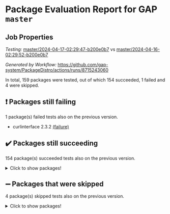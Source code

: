 # Package Evaluation Report for GAP `master`

## Job Properties

*Testing:* [master/2024-04-17-02:29:47-b200e0b7](https://github.com/gap-system/PackageDistro/blob/data/reports/master/2024-04-17-02:29:47-b200e0b7) vs [master/2024-04-16-02:29:52-b200e0b7](https://github.com/gap-system/PackageDistro/blob/data/reports/master/2024-04-16-02:29:52-b200e0b7)

*Generated by Workflow:* https://github.com/gap-system/PackageDistro/actions/runs/8715243060

In total, 159 packages were tested, out of which 154 succeeded, 1 failed and 4 were skipped.

## :exclamation: Packages still failing

1 package(s) failed tests also on the previous version.
- curlinterface 2.3.2 [(failure)](https://github.com/gap-system/PackageDistro/actions/runs/8715243060/job/23907030712)

## :heavy_check_mark: Packages still succeeding

154 package(s) succeeded tests also on the previous version.
<details><summary>Click to show packages!</summary>

- 4ti2interface 2023.02-04 [(success)](https://github.com/gap-system/PackageDistro/actions/runs/8715243060/job/23907022932)
- ace 5.6.2 [(success)](https://github.com/gap-system/PackageDistro/actions/runs/8715243060/job/23907023115)
- aclib 1.3.2 [(success)](https://github.com/gap-system/PackageDistro/actions/runs/8715243060/job/23907023252)
- agt 0.3.1 [(success)](https://github.com/gap-system/PackageDistro/actions/runs/8715243060/job/23907023392)
- alnuth 3.2.1 [(success)](https://github.com/gap-system/PackageDistro/actions/runs/8715243060/job/23907023549)
- anupq 3.3.0 [(success)](https://github.com/gap-system/PackageDistro/actions/runs/8715243060/job/23907023703)
- atlasrep 2.1.8 [(success)](https://github.com/gap-system/PackageDistro/actions/runs/8715243060/job/23907023915)
- autodoc 2023.06.19 [(success)](https://github.com/gap-system/PackageDistro/actions/runs/8715243060/job/23907024163)
- automata 1.15 [(success)](https://github.com/gap-system/PackageDistro/actions/runs/8715243060/job/23907026141)
- automgrp 1.3.2 [(success)](https://github.com/gap-system/PackageDistro/actions/runs/8715243060/job/23907026603)
- autpgrp 1.11 [(success)](https://github.com/gap-system/PackageDistro/actions/runs/8715243060/job/23907026856)
- cap 2024.04-01 [(success)](https://github.com/gap-system/PackageDistro/actions/runs/8715243060/job/23907028015)
- caratinterface 2.3.6 [(success)](https://github.com/gap-system/PackageDistro/actions/runs/8715243060/job/23907028986)
- cddinterface 2022.11.01 [(success)](https://github.com/gap-system/PackageDistro/actions/runs/8715243060/job/23907029165)
- circle 1.6.6 [(success)](https://github.com/gap-system/PackageDistro/actions/runs/8715243060/job/23907029281)
- classicpres 1.22 [(success)](https://github.com/gap-system/PackageDistro/actions/runs/8715243060/job/23907029397)
- cohomolo 1.6.11 [(success)](https://github.com/gap-system/PackageDistro/actions/runs/8715243060/job/23907029537)
- congruence 1.2.6 [(success)](https://github.com/gap-system/PackageDistro/actions/runs/8715243060/job/23907029642)
- corelg 1.56 [(success)](https://github.com/gap-system/PackageDistro/actions/runs/8715243060/job/23907029793)
- crime 1.6 [(success)](https://github.com/gap-system/PackageDistro/actions/runs/8715243060/job/23907029913)
- crisp 1.4.6 [(success)](https://github.com/gap-system/PackageDistro/actions/runs/8715243060/job/23907030032)
- crypting 0.10.4 [(success)](https://github.com/gap-system/PackageDistro/actions/runs/8715243060/job/23907030138)
- cryst 4.1.27 [(success)](https://github.com/gap-system/PackageDistro/actions/runs/8715243060/job/23907030256)
- crystcat 1.1.10 [(success)](https://github.com/gap-system/PackageDistro/actions/runs/8715243060/job/23907030379)
- ctbllib 1.3.9 [(success)](https://github.com/gap-system/PackageDistro/actions/runs/8715243060/job/23907030495)
- cubefree 1.19 [(success)](https://github.com/gap-system/PackageDistro/actions/runs/8715243060/job/23907030596)
- cvec 2.8.1 [(success)](https://github.com/gap-system/PackageDistro/actions/runs/8715243060/job/23907030877)
- datastructures 0.3.0 [(success)](https://github.com/gap-system/PackageDistro/actions/runs/8715243060/job/23907030975)
- deepthought 1.0.6 [(success)](https://github.com/gap-system/PackageDistro/actions/runs/8715243060/job/23907031539)
- design 1.8 [(success)](https://github.com/gap-system/PackageDistro/actions/runs/8715243060/job/23907031638)
- difsets 2.3.1 [(success)](https://github.com/gap-system/PackageDistro/actions/runs/8715243060/job/23907031763)
- digraphs 1.7.1 [(success)](https://github.com/gap-system/PackageDistro/actions/runs/8715243060/job/23907031911)
- edim 1.3.8 [(success)](https://github.com/gap-system/PackageDistro/actions/runs/8715243060/job/23907032055)
- example 4.3.4 [(success)](https://github.com/gap-system/PackageDistro/actions/runs/8715243060/job/23907032180)
- examplesforhomalg 2023.10-01 [(success)](https://github.com/gap-system/PackageDistro/actions/runs/8715243060/job/23907032358)
- factint 1.6.3 [(success)](https://github.com/gap-system/PackageDistro/actions/runs/8715243060/job/23907032506)
- ferret 1.0.10 [(success)](https://github.com/gap-system/PackageDistro/actions/runs/8715243060/job/23907032708)
- fga 1.5.0 [(success)](https://github.com/gap-system/PackageDistro/actions/runs/8715243060/job/23907032866)
- fining 1.5.6 [(success)](https://github.com/gap-system/PackageDistro/actions/runs/8715243060/job/23907033009)
- float 1.0.4 [(success)](https://github.com/gap-system/PackageDistro/actions/runs/8715243060/job/23907033136)
- format 1.4.4 [(success)](https://github.com/gap-system/PackageDistro/actions/runs/8715243060/job/23907033270)
- forms 1.2.11 [(success)](https://github.com/gap-system/PackageDistro/actions/runs/8715243060/job/23907033417)
- fplsa 1.2.6 [(success)](https://github.com/gap-system/PackageDistro/actions/runs/8715243060/job/23907033576)
- fr 2.4.13 [(success)](https://github.com/gap-system/PackageDistro/actions/runs/8715243060/job/23907033758)
- francy 2.0.3 [(success)](https://github.com/gap-system/PackageDistro/actions/runs/8715243060/job/23907033922)
- fwtree 1.3 [(success)](https://github.com/gap-system/PackageDistro/actions/runs/8715243060/job/23907034081)
- gapdoc 1.6.7 [(success)](https://github.com/gap-system/PackageDistro/actions/runs/8715243060/job/23907034216)
- gauss 2023.02-04 [(success)](https://github.com/gap-system/PackageDistro/actions/runs/8715243060/job/23907034362)
- gaussforhomalg 2023.11-01 [(success)](https://github.com/gap-system/PackageDistro/actions/runs/8715243060/job/23907034496)
- gbnp 1.0.5 [(success)](https://github.com/gap-system/PackageDistro/actions/runs/8715243060/job/23907034617)
- generalizedmorphismsforcap 2024.04-01 [(success)](https://github.com/gap-system/PackageDistro/actions/runs/8715243060/job/23907034823)
- genss 1.6.8 [(success)](https://github.com/gap-system/PackageDistro/actions/runs/8715243060/job/23907035014)
- gradedmodules 2024.01-01 [(success)](https://github.com/gap-system/PackageDistro/actions/runs/8715243060/job/23907035159)
- gradedringforhomalg 2023.08-01 [(success)](https://github.com/gap-system/PackageDistro/actions/runs/8715243060/job/23907035288)
- grape 4.9.0 [(success)](https://github.com/gap-system/PackageDistro/actions/runs/8715243060/job/23907035432)
- groupoids 1.74 [(success)](https://github.com/gap-system/PackageDistro/actions/runs/8715243060/job/23907035579)
- grpconst 2.6.5 [(success)](https://github.com/gap-system/PackageDistro/actions/runs/8715243060/job/23907035717)
- guarana 0.96.3 [(success)](https://github.com/gap-system/PackageDistro/actions/runs/8715243060/job/23907035865)
- guava 3.19 [(success)](https://github.com/gap-system/PackageDistro/actions/runs/8715243060/job/23907036022)
- hap 1.62 [(success)](https://github.com/gap-system/PackageDistro/actions/runs/8715243060/job/23907036190)
- hapcryst 0.1.15 [(success)](https://github.com/gap-system/PackageDistro/actions/runs/8715243060/job/23907036349)
- hecke 1.5.3 [(success)](https://github.com/gap-system/PackageDistro/actions/runs/8715243060/job/23907036542)
- help 4.0 [(success)](https://github.com/gap-system/PackageDistro/actions/runs/8715243060/job/23907036699)
- homalg 2024.01-01 [(success)](https://github.com/gap-system/PackageDistro/actions/runs/8715243060/job/23907036873)
- homalgtocas 2023.11-01 [(success)](https://github.com/gap-system/PackageDistro/actions/runs/8715243060/job/23907037016)
- idrel 2.46 [(success)](https://github.com/gap-system/PackageDistro/actions/runs/8715243060/job/23907037162)
- images 1.3.2 [(success)](https://github.com/gap-system/PackageDistro/actions/runs/8715243060/job/23907037291)
- intpic 0.3.0 [(success)](https://github.com/gap-system/PackageDistro/actions/runs/8715243060/job/23907037386)
- io 4.8.2 [(success)](https://github.com/gap-system/PackageDistro/actions/runs/8715243060/job/23907037509)
- io_forhomalg 2023.02-04 [(success)](https://github.com/gap-system/PackageDistro/actions/runs/8715243060/job/23907037616)
- irredsol 1.4.4 [(success)](https://github.com/gap-system/PackageDistro/actions/runs/8715243060/job/23907037726)
- json 2.2.0 [(success)](https://github.com/gap-system/PackageDistro/actions/runs/8715243060/job/23907037850)
- jupyterkernel 1.5.0 [(success)](https://github.com/gap-system/PackageDistro/actions/runs/8715243060/job/23907037994)
- jupyterviz 1.5.6 [(success)](https://github.com/gap-system/PackageDistro/actions/runs/8715243060/job/23907038153)
- kan 1.37 [(success)](https://github.com/gap-system/PackageDistro/actions/runs/8715243060/job/23907038311)
- kbmag 1.5.11 [(success)](https://github.com/gap-system/PackageDistro/actions/runs/8715243060/job/23907038435)
- laguna 3.9.6 [(success)](https://github.com/gap-system/PackageDistro/actions/runs/8715243060/job/23907038601)
- liealgdb 2.2.1 [(success)](https://github.com/gap-system/PackageDistro/actions/runs/8715243060/job/23907038774)
- liepring 2.8 [(success)](https://github.com/gap-system/PackageDistro/actions/runs/8715243060/job/23907038947)
- liering 2.4.2 [(success)](https://github.com/gap-system/PackageDistro/actions/runs/8715243060/job/23907039110)
- linearalgebraforcap 2024.04-02 [(success)](https://github.com/gap-system/PackageDistro/actions/runs/8715243060/job/23907039290)
- lins 0.9 [(success)](https://github.com/gap-system/PackageDistro/actions/runs/8715243060/job/23907039440)
- localizeringforhomalg 2023.10-01 [(success)](https://github.com/gap-system/PackageDistro/actions/runs/8715243060/job/23907039578)
- loops 3.4.3 [(success)](https://github.com/gap-system/PackageDistro/actions/runs/8715243060/job/23907039731)
- lpres 1.0.3 [(success)](https://github.com/gap-system/PackageDistro/actions/runs/8715243060/job/23907039886)
- majoranaalgebras 1.5.1 [(success)](https://github.com/gap-system/PackageDistro/actions/runs/8715243060/job/23907040043)
- mapclass 1.4.6 [(success)](https://github.com/gap-system/PackageDistro/actions/runs/8715243060/job/23907040172)
- matgrp 0.70 [(success)](https://github.com/gap-system/PackageDistro/actions/runs/8715243060/job/23907040350)
- matricesforhomalg 2024.02-01 [(success)](https://github.com/gap-system/PackageDistro/actions/runs/8715243060/job/23907040489)
- modisom 2.5.4 [(success)](https://github.com/gap-system/PackageDistro/actions/runs/8715243060/job/23907040649)
- modulepresentationsforcap 2024.04-01 [(success)](https://github.com/gap-system/PackageDistro/actions/runs/8715243060/job/23907040814)
- modules 2024.01-01 [(success)](https://github.com/gap-system/PackageDistro/actions/runs/8715243060/job/23907040999)
- monoidalcategories 2024.04-01 [(success)](https://github.com/gap-system/PackageDistro/actions/runs/8715243060/job/23907041157)
- nconvex 2022.09-01 [(success)](https://github.com/gap-system/PackageDistro/actions/runs/8715243060/job/23907041362)
- nilmat 1.4.2 [(success)](https://github.com/gap-system/PackageDistro/actions/runs/8715243060/job/23907041544)
- nock 1.5 [(success)](https://github.com/gap-system/PackageDistro/actions/runs/8715243060/job/23907041743)
- normalizinterface 1.3.6 [(success)](https://github.com/gap-system/PackageDistro/actions/runs/8715243060/job/23907041921)
- nq 2.5.11 [(success)](https://github.com/gap-system/PackageDistro/actions/runs/8715243060/job/23907042134)
- numericalsgps 1.3.1 [(success)](https://github.com/gap-system/PackageDistro/actions/runs/8715243060/job/23907042318)
- openmath 11.5.3 [(success)](https://github.com/gap-system/PackageDistro/actions/runs/8715243060/job/23907042548)
- orb 4.9.0 [(success)](https://github.com/gap-system/PackageDistro/actions/runs/8715243060/job/23907042728)
- packagemanager 1.4.3 [(success)](https://github.com/gap-system/PackageDistro/actions/runs/8715243060/job/23907042888)
- patternclass 2.4.3 [(success)](https://github.com/gap-system/PackageDistro/actions/runs/8715243060/job/23907043065)
- permut 2.0.5 [(success)](https://github.com/gap-system/PackageDistro/actions/runs/8715243060/job/23907043222)
- polenta 1.3.10 [(success)](https://github.com/gap-system/PackageDistro/actions/runs/8715243060/job/23907043367)
- polymaking 0.8.7 [(success)](https://github.com/gap-system/PackageDistro/actions/runs/8715243060/job/23907043492)
- primgrp 3.4.4 [(success)](https://github.com/gap-system/PackageDistro/actions/runs/8715243060/job/23907043622)
- profiling 2.5.4 [(success)](https://github.com/gap-system/PackageDistro/actions/runs/8715243060/job/23907043720)
- qdistrnd 0.9.4 [(success)](https://github.com/gap-system/PackageDistro/actions/runs/8715243060/job/23907043820)
- qpa 1.35 [(success)](https://github.com/gap-system/PackageDistro/actions/runs/8715243060/job/23907043931)
- quagroup 1.8.4 [(success)](https://github.com/gap-system/PackageDistro/actions/runs/8715243060/job/23907044056)
- radiroot 2.9 [(success)](https://github.com/gap-system/PackageDistro/actions/runs/8715243060/job/23907044189)
- rcwa 4.7.1 [(success)](https://github.com/gap-system/PackageDistro/actions/runs/8715243060/job/23907044314)
- rds 1.8 [(success)](https://github.com/gap-system/PackageDistro/actions/runs/8715243060/job/23907044426)
- recog 1.4.2 [(success)](https://github.com/gap-system/PackageDistro/actions/runs/8715243060/job/23907044552)
- repndecomp 1.3.0 [(success)](https://github.com/gap-system/PackageDistro/actions/runs/8715243060/job/23907044664)
- repsn 3.1.2 [(success)](https://github.com/gap-system/PackageDistro/actions/runs/8715243060/job/23907044772)
- resclasses 4.7.3 [(success)](https://github.com/gap-system/PackageDistro/actions/runs/8715243060/job/23907044899)
- ringsforhomalg 2023.11-02 [(success)](https://github.com/gap-system/PackageDistro/actions/runs/8715243060/job/23907045008)
- sco 2023.08-01 [(success)](https://github.com/gap-system/PackageDistro/actions/runs/8715243060/job/23907045131)
- scscp 2.4.2 [(success)](https://github.com/gap-system/PackageDistro/actions/runs/8715243060/job/23907045264)
- semigroups 5.3.7 [(success)](https://github.com/gap-system/PackageDistro/actions/runs/8715243060/job/23907045427)
- sglppow 2.4 [(success)](https://github.com/gap-system/PackageDistro/actions/runs/8715243060/job/23907045551)
- sgpviz 0.999.5 [(success)](https://github.com/gap-system/PackageDistro/actions/runs/8715243060/job/23907045664)
- simpcomp 2.1.14 [(success)](https://github.com/gap-system/PackageDistro/actions/runs/8715243060/job/23907045778)
- singular 2023.02.09 [(success)](https://github.com/gap-system/PackageDistro/actions/runs/8715243060/job/23907045902)
- sl2reps 1.1 [(success)](https://github.com/gap-system/PackageDistro/actions/runs/8715243060/job/23907046021)
- sla 1.5.3 [(success)](https://github.com/gap-system/PackageDistro/actions/runs/8715243060/job/23907046120)
- smallgrp 1.5.3 [(success)](https://github.com/gap-system/PackageDistro/actions/runs/8715243060/job/23907046231)
- smallsemi 0.6.13 [(success)](https://github.com/gap-system/PackageDistro/actions/runs/8715243060/job/23907046333)
- sonata 2.9.6 [(success)](https://github.com/gap-system/PackageDistro/actions/runs/8715243060/job/23907046450)
- sophus 1.27 [(success)](https://github.com/gap-system/PackageDistro/actions/runs/8715243060/job/23907046562)
- sotgrps 1.2 [(success)](https://github.com/gap-system/PackageDistro/actions/runs/8715243060/job/23907046662)
- spinsym 1.5.2 [(success)](https://github.com/gap-system/PackageDistro/actions/runs/8715243060/job/23907046759)
- standardff 1.0 [(success)](https://github.com/gap-system/PackageDistro/actions/runs/8715243060/job/23907046854)
- symbcompcc 1.3.2 [(success)](https://github.com/gap-system/PackageDistro/actions/runs/8715243060/job/23907046962)
- thelma 1.3 [(success)](https://github.com/gap-system/PackageDistro/actions/runs/8715243060/job/23907047074)
- tomlib 1.2.11 [(success)](https://github.com/gap-system/PackageDistro/actions/runs/8715243060/job/23907047211)
- toolsforhomalg 2023.11-01 [(success)](https://github.com/gap-system/PackageDistro/actions/runs/8715243060/job/23907047341)
- toric 1.9.5 [(success)](https://github.com/gap-system/PackageDistro/actions/runs/8715243060/job/23907047453)
- toricvarieties 2022.07.13 [(success)](https://github.com/gap-system/PackageDistro/actions/runs/8715243060/job/23907047549)
- transgrp 3.6.5 [(success)](https://github.com/gap-system/PackageDistro/actions/runs/8715243060/job/23907047686)
- typeset 1.2.2 [(success)](https://github.com/gap-system/PackageDistro/actions/runs/8715243060/job/23907047812)
- ugaly 4.1.3 [(success)](https://github.com/gap-system/PackageDistro/actions/runs/8715243060/job/23907048150)
- unipot 1.5 [(success)](https://github.com/gap-system/PackageDistro/actions/runs/8715243060/job/23907048268)
- unitlib 4.2.0 [(success)](https://github.com/gap-system/PackageDistro/actions/runs/8715243060/job/23907048380)
- utils 0.85 [(success)](https://github.com/gap-system/PackageDistro/actions/runs/8715243060/job/23907048500)
- uuid 0.7 [(success)](https://github.com/gap-system/PackageDistro/actions/runs/8715243060/job/23907048599)
- walrus 0.9991 [(success)](https://github.com/gap-system/PackageDistro/actions/runs/8715243060/job/23907048714)
- wedderga 4.10.5 [(success)](https://github.com/gap-system/PackageDistro/actions/runs/8715243060/job/23907048854)
- xmod 2.92 [(success)](https://github.com/gap-system/PackageDistro/actions/runs/8715243060/job/23907048963)
- xmodalg 1.23 [(success)](https://github.com/gap-system/PackageDistro/actions/runs/8715243060/job/23907049053)
- yangbaxter 0.10.3 [(success)](https://github.com/gap-system/PackageDistro/actions/runs/8715243060/job/23907049162)
- zeromqinterface 0.14 [(success)](https://github.com/gap-system/PackageDistro/actions/runs/8715243060/job/23907049255)
</details>

## :heavy_minus_sign: Packages that were skipped

4 package(s) skipped tests also on the previous version.
<details><summary>Click to show packages!</summary>

- browse 1.8.21 [(skipped)](https://github.com/gap-system/PackageDistro/actions/runs/8715243060/job/23906815692)
- itc 1.5.1 [(skipped)](https://github.com/gap-system/PackageDistro/actions/runs/8715243060/job/23906815692)
- polycyclic 2.16 [(skipped)](https://github.com/gap-system/PackageDistro/actions/runs/8715243060/job/23906815692)
- xgap 4.32 [(skipped)](https://github.com/gap-system/PackageDistro/actions/runs/8715243060/job/23906815692)
</details>

